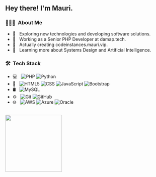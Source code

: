 
<h2> Hey there! I'm Mauri.</h2>

<h3> 👨🏻‍💻 &nbsp;About Me </h3>

- 🤔 &nbsp; Exploring new technologies and developing software solutions.
- 💼 &nbsp; Working as a Senior PHP Developer at damap.tech.
- 💼 &nbsp; Actually creating codeinstances.mauri.vip.
- 🌱 &nbsp; Learning more about Systems Design and Artificial Intelligence.

<h3> 🛠 &nbsp;Tech Stack</h3>

- 💻 &nbsp;
  ![PHP](https://img.shields.io/badge/-PHP-333333?style=flat&logo=php)
  ![Python](https://img.shields.io/badge/-Python-333333?style=flat&logo=python)
- 🔧 &nbsp;
  ![HTML5](https://img.shields.io/badge/-HTML5-333333?style=flat&logo=HTML5)
  ![CSS](https://img.shields.io/badge/-CSS-333333?style=flat&logo=CSS3&logoColor=1572B6)
  ![JavaScript](https://img.shields.io/badge/-JavaScript-333333?style=flat&logo=javascript)
  ![Bootstrap](https://img.shields.io/badge/-Bootstrap-333333?style=flat&logo=bootstrap&logoColor=563D7C)
- 🛢 &nbsp;
  ![MySQL](https://img.shields.io/badge/-MySQL-333333?style=flat&logo=mysql)
- ⚙️ &nbsp;
  ![Git](https://img.shields.io/badge/-Git-333333?style=flat&logo=git)
  ![GitHub](https://img.shields.io/badge/-GitHub-333333?style=flat&logo=github)
- 🌐 &nbsp;
  ![AWS](https://img.shields.io/badge/-AWS-333333?style=flat&logo=amazonaws)
  ![Azure](https://img.shields.io/badge/-Azure-333333?style=flat&logo=microsoftazure&logoColor=1572B6)
  ![Oracle](https://img.shields.io/badge/-Oracle-333333?style=flat&logo=oracle)
<!-- 
Add techs:
Git
Java
Docker
Laravel
Symfony
Wordpress
jQuery
C# 
Nginx
Apache2
DigitalOcean



-->
<br/>

<a href="https://github.com/Mauri35">
  <img height="180em" src="https://github-readme-stats.vercel.app/api?username=Mauri35&theme=buefy&show_icons=true" />
  <!--<img height="180em" src="https://github-readme-stats.vercel.app/api/top-langs/?username=Mauri35&theme=buefy&layout=compact" />-->
</a>

<br/>
